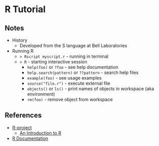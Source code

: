 # R Tutorial

## Notes
* History
    * Developed from the S language at Bell Laboratories
* Running R
    * `> Rscript myscript.r` - running in terminal
    * `> R` - starting interactive session
        * `help(foo)` or `?foo` - see help documentation
        * `help.search(pattern)` or `??pattern` - search help files
        * `example(foo)` - see usage examples
        * `source("file.r")` - execute external file
        * `objects()` or `ls()` - print names of objects in workspace (aka environment)
        * `rm(foo)` - remove object from workspace

## References
* [R-project](https://www.r-project.org/other-docs.html)
    * [An Introduction to R](https://cran.r-project.org/doc/manuals/r-release/R-intro.html)
* [R Documentation](https://www.rdocumentation.org/)

